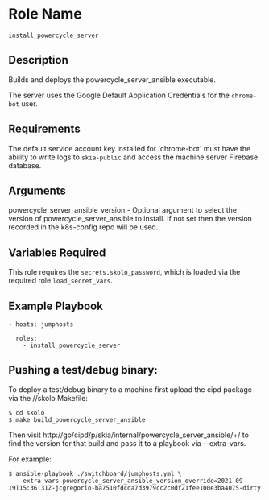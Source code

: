 # Role Name

`install_powercycle_server`

## Description

Builds and deploys the powercycle_server_ansible executable.

The server uses the Google Default Application Credentials for the `chrome-bot`
user.

## Requirements

The default service account key installed for 'chrome-bot' must have the ability
to write logs to `skia-public` and access the machine server Firebase database.

## Arguments

powercycle_server_ansible_version - Optional argument to select the version of
powercycle_server_ansible to install. If not set then the version recorded in
the k8s-config repo will be used.

## Variables Required

This role requires the `secrets.skolo_password`, which is loaded via the
required role `load_secret_vars`.

## Example Playbook

    - hosts: jumphosts

      roles:
        - install_powercycle_server

## Pushing a test/debug binary:

To deploy a test/debug binary to a machine first upload the cipd package via the
//skolo Makefile:

```
$ cd skolo
$ make build_powercycle_server_ansible
```

Then visit http://go/cipd/p/skia/internal/powercycle_server_ansible/+/ to find
the version for that build and pass it to a playbook via --extra-vars.

For example:

```
$ ansible-playbook ./switchboard/jumphosts.yml \
  --extra-vars powercycle_server_ansible_version_override=2021-09-19T15:36:31Z-jcgregorio-ba7510fdcda7d3979cc2c0df21fee100e3ba4075-dirty
```
